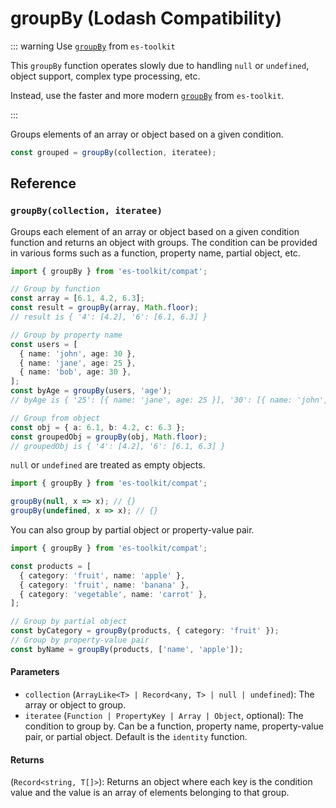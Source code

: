 # groupBy (Lodash Compatibility)

::: warning Use [`groupBy`](../../array/groupBy.md) from `es-toolkit`

This `groupBy` function operates slowly due to handling `null` or `undefined`, object support, complex type processing, etc.

Instead, use the faster and more modern [`groupBy`](../../array/groupBy.md) from `es-toolkit`.

:::

Groups elements of an array or object based on a given condition.

```typescript
const grouped = groupBy(collection, iteratee);
```

## Reference

### `groupBy(collection, iteratee)`

Groups each element of an array or object based on a given condition function and returns an object with groups. The condition can be provided in various forms such as a function, property name, partial object, etc.

```typescript
import { groupBy } from 'es-toolkit/compat';

// Group by function
const array = [6.1, 4.2, 6.3];
const result = groupBy(array, Math.floor);
// result is { '4': [4.2], '6': [6.1, 6.3] }

// Group by property name
const users = [
  { name: 'john', age: 30 },
  { name: 'jane', age: 25 },
  { name: 'bob', age: 30 },
];
const byAge = groupBy(users, 'age');
// byAge is { '25': [{ name: 'jane', age: 25 }], '30': [{ name: 'john', age: 30 }, { name: 'bob', age: 30 }] }

// Group from object
const obj = { a: 6.1, b: 4.2, c: 6.3 };
const groupedObj = groupBy(obj, Math.floor);
// groupedObj is { '4': [4.2], '6': [6.1, 6.3] }
```

`null` or `undefined` are treated as empty objects.

```typescript
import { groupBy } from 'es-toolkit/compat';

groupBy(null, x => x); // {}
groupBy(undefined, x => x); // {}
```

You can also group by partial object or property-value pair.

```typescript
import { groupBy } from 'es-toolkit/compat';

const products = [
  { category: 'fruit', name: 'apple' },
  { category: 'fruit', name: 'banana' },
  { category: 'vegetable', name: 'carrot' },
];

// Group by partial object
const byCategory = groupBy(products, { category: 'fruit' });
// Group by property-value pair
const byName = groupBy(products, ['name', 'apple']);
```

#### Parameters

- `collection` (`ArrayLike<T> | Record<any, T> | null | undefined`): The array or object to group.
- `iteratee` (`Function | PropertyKey | Array | Object`, optional): The condition to group by. Can be a function, property name, property-value pair, or partial object. Default is the `identity` function.

#### Returns

(`Record<string, T[]>`): Returns an object where each key is the condition value and the value is an array of elements belonging to that group.
